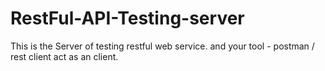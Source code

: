 # RestFul-API-Testing-server
This is the Server of testing restful web service. and your tool - postman / rest client act as an client.
